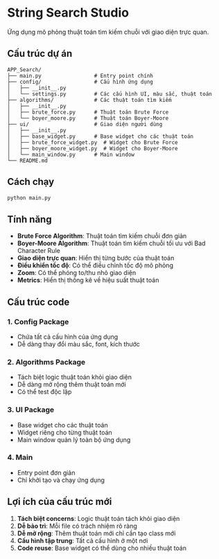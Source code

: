 # String Search Studio

Ứng dụng mô phỏng thuật toán tìm kiếm chuỗi với giao diện trực quan.

## Cấu trúc dự án

```
APP_Search/
├── main.py                 # Entry point chính
├── config/                 # Cấu hình ứng dụng
│   ├── __init__.py
│   └── settings.py         # Các cấu hình UI, màu sắc, thuật toán
├── algorithms/             # Các thuật toán tìm kiếm
│   ├── __init__.py
│   ├── brute_force.py      # Thuật toán Brute Force
│   └── boyer_moore.py      # Thuật toán Boyer-Moore
├── ui/                     # Giao diện người dùng
│   ├── __init__.py
│   ├── base_widget.py      # Base widget cho các thuật toán
│   ├── brute_force_widget.py  # Widget cho Brute Force
│   ├── boyer_moore_widget.py  # Widget cho Boyer-Moore
│   └── main_window.py      # Main window
└── README.md
```

## Cách chạy

```bash
python main.py
```

## Tính năng

- **Brute Force Algorithm**: Thuật toán tìm kiếm chuỗi đơn giản
- **Boyer-Moore Algorithm**: Thuật toán tìm kiếm chuỗi tối ưu với Bad Character Rule
- **Giao diện trực quan**: Hiển thị từng bước của thuật toán
- **Điều khiển tốc độ**: Có thể điều chỉnh tốc độ mô phỏng
- **Zoom**: Có thể phóng to/thu nhỏ giao diện
- **Metrics**: Hiển thị thống kê về hiệu suất thuật toán

## Cấu trúc code

### 1. Config Package
- Chứa tất cả cấu hình của ứng dụng
- Dễ dàng thay đổi màu sắc, font, kích thước

### 2. Algorithms Package
- Tách biệt logic thuật toán khỏi giao diện
- Dễ dàng mở rộng thêm thuật toán mới
- Có thể test độc lập

### 3. UI Package
- Base widget cho các thuật toán
- Widget riêng cho từng thuật toán
- Main window quản lý toàn bộ ứng dụng

### 4. Main
- Entry point đơn giản
- Chỉ khởi tạo và chạy ứng dụng

## Lợi ích của cấu trúc mới

1. **Tách biệt concerns**: Logic thuật toán tách khỏi giao diện
2. **Dễ bảo trì**: Mỗi file có trách nhiệm rõ ràng
3. **Dễ mở rộng**: Thêm thuật toán mới chỉ cần tạo class mới
4. **Cấu hình tập trung**: Tất cả cấu hình ở một nơi
5. **Code reuse**: Base widget có thể dùng cho nhiều thuật toán
